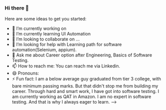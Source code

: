 ### Hi there 👋

Here are some ideas to get you started:

- 🔭 I’m currently working on 
- 🌱 I’m currently learning UI Automation
- 👯 I’m looking to collaborate on ...
- 🤔 I’m looking for help with Learning path for software automation(Selenium, appium).
- 💬 Ask me about Career option after Engineering, Basics of Software Testing.
- 📫 How to reach me: You can reach me via Linkedin.
- 😄 Pronouns: 
- ⚡ Fun fact: I am a below average guy graduated from tier 3 college, with bare minimum passing marks. But that didn't stop me from building my career. Through hard and smart work, I have got into software testing. I am currently working as QAT in Amazon. I am no expert in software testing. And that is why I always eager to learn. 
-->
